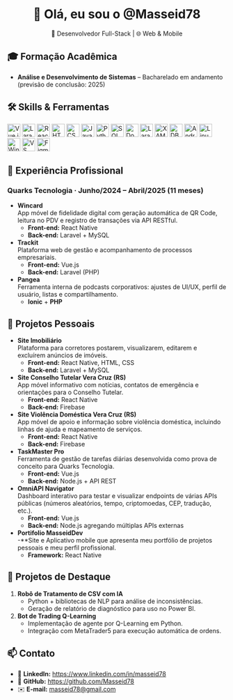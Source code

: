 <h1 align="center">👋 Olá, eu sou o @Masseid78</h1>
<p align="center">🚀 Desenvolvedor Full-Stack | 🌐 Web & Mobile</p>

## 🎓 Formação Acadêmica
- **Análise e Desenvolvimento de Sistemas** – Bacharelado em andamento (previsão de conclusão: 2025)

## 🛠️ Skills & Ferramentas
<p align="left">
  <img src="https://img.shields.io/badge/Vue.js-35495E?logo=vue.js&logoColor=4FC08D" alt="Vue.js" height="30"/>
  <img src="https://img.shields.io/badge/Laravel-FF2D20?logo=laravel&logoColor=fff" alt="Laravel" height="30"/>
  <img src="https://img.shields.io/badge/React%20Native-61DAFB?logo=react&logoColor=000" alt="React Native" height="30"/>
  <img src="https://img.shields.io/badge/HTML5-E34F26?logo=html5&logoColor=fff" alt="HTML5" height="30"/>
  <img src="https://img.shields.io/badge/CSS3-1572B6?logo=css3&logoColor=fff" alt="CSS3" height="30"/>
  <img src="https://img.shields.io/badge/JavaScript-F7DF1E?logo=javascript&logoColor=000" alt="JavaScript" height="30"/>
  <img src="https://img.shields.io/badge/Python-3776AB?logo=python&logoColor=fff" alt="Python" height="30"/>
  <img src="https://img.shields.io/badge/SQL-3178C6?logo=postgresql&logoColor=fff" alt="SQL" height="30"/>
  <img src="https://img.shields.io/badge/Docker-2496ED?logo=docker&logoColor=fff" alt="Docker" height="30"/>
  <img src="https://img.shields.io/badge/Laragon-0D5C63?logo=laragon&logoColor=fff" alt="Laragon" height="30"/>
  <img src="https://img.shields.io/badge/XAMPP-F39C12?logo=xampp&logoColor=fff" alt="XAMPP" height="30"/>
  <img src="https://img.shields.io/badge/DBeaver-1976D2?logo=dbeaver&logoColor=fff" alt="DBeaver" height="30"/>
  <img src="https://img.shields.io/badge/Android%20Studio-3DDC84?logo=android&logoColor=fff" alt="Android Studio" height="30"/>
  <img src="https://img.shields.io/badge/Linux-FCC624?logo=linux&logoColor=000" alt="Linux" height="30"/>
  <img src="https://img.shields.io/badge/Windows-0078D6?logo=windows&logoColor=fff" alt="Windows" height="30"/>
  <img src="https://img.shields.io/badge/VS%20Code-007ACC?logo=visualstudiocode&logoColor=fff" alt="VS Code" height="30"/>
  <img src="https://img.shields.io/badge/Figma-F24E1E?logo=figma&logoColor=fff" alt="Figma" height="30"/>
</p>

## 💼 Experiência Profissional
### Quarks Tecnologia · Junho/2024 – Abril/2025 (11 meses)
- **Wincard**  
  App móvel de fidelidade digital com geração automática de QR Code, leitura no PDV e registro de transações via API RESTful.  
  - **Front-end:** React Native  
  - **Back-end:** Laravel + MySQL  
- **Trackit**  
  Plataforma web de gestão e acompanhamento de processos empresariais.  
  - **Front-end:** Vue.js  
  - **Back-end:** Laravel (PHP)  
- **Pangea**  
  Ferramenta interna de podcasts corporativos: ajustes de UI/UX, perfil de usuário, listas e compartilhamento.  
  - **Ionic** + **PHP**

## 🚀 Projetos Pessoais
- **Site Imobiliário**  
  Plataforma para corretores postarem, visualizarem, editarem e excluírem anúncios de imóveis.  
  - **Front-end:** React Native, HTML, CSS  
  - **Back-end:** Laravel + MySQL  
- **Site Conselho Tutelar Vera Cruz (RS)**  
  App móvel informativo com notícias, contatos de emergência e orientações para o Conselho Tutelar.  
  - **Front-end:** React Native  
  - **Back-end:** Firebase  
- **Site Violência Doméstica Vera Cruz (RS)**  
  App móvel de apoio e informação sobre violência doméstica, incluindo linhas de ajuda e mapeamento de serviços.  
  - **Front-end:** React Native  
  - **Back-end:** Firebase  
- **TaskMaster Pro**  
  Ferramenta de gestão de tarefas diárias desenvolvida como prova de conceito para Quarks Tecnologia.  
  - **Front-end:** Vue.js  
  - **Back-end:** Node.js + API REST  
- **OmniAPI Navigator**  
  Dashboard interativo para testar e visualizar endpoints de várias APIs públicas (números aleatórios, tempo, criptomoedas, CEP, tradução, etc.).  
  - **Front-end:** Vue.js  
  - **Back-end:** Node.js agregando múltiplas APIs externas
- **Portifolio MasseidDev**  
  -**Site e Aplicativo mobile que apresenta meu portfólio de projetos pessoais e meu perfil profissional.  
  - **Framework:** React Native

## 🌟 Projetos de Destaque
1. **Robô de Tratamento de CSV com IA**  
   - Python + bibliotecas de NLP para análise de inconsistências.  
   - Geração de relatório de diagnóstico para uso no Power BI.  
2. **Bot de Trading Q-Learning**  
   - Implementação de agente por Q-Learning em Python.  
   - Integração com MetaTrader5 para execução automática de ordens.  

## 📫 Contato
- 🔗 **LinkedIn:** https://www.linkedin.com/in/masseid78  
- 🐙 **GitHub:** https://github.com/Masseid78  
- ✉️ **E-mail:** masseid78@gmail.com  

 

